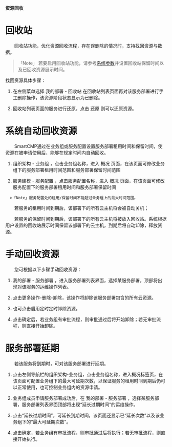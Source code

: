 **资源回收**

# 回收站

　　回收站功能，优化资源回收流程，存在误删除的情况时，支持找回资源与数据。
  >「Note」 若要启用回收站功能，请参考[系统参数](https://cloudchef.github.io/doc/AdminDoc/09系统管理/#系统参数)并设置回收站保留时间以及已回收资源展示时间。

找回资源具体步骤：

  1.  在左侧菜单选择 我的部署 - 回收站 在回收站列表页面再对该服务部署进行手工删除操作，该资源阶段状态显示为已删除。

  2.  回收站列表页面的服务进行还原，点击 还原 则可以还原资源。



# 系统自动回收资源

　　SmartCMP通过在业务组或服务配置设置服务部署租用时间和保留时间，使资源在被申请使用后，能够在规定时间内自动回收。

  1.   组织架构 - 业务组 ，点击业务组名称，进入 概况 页面，在该页面可修改业务组下的服务部署租用时间范围和服务部署保留时间范围

  2.   服务建模 - 服务配置 ，点击服务配置名称，进入 概况 页面，在该页面可修改服务配置下的服务部署租用时间和服务部署保留时间

      >「Note」服务配置处的租用/保留时间不能超过业务组上的最大时间范围。

　　若服务的租用时间到期后，该部署下的所有云主机将会被自动关机；

　　若服务的保留时间到期后，该部署下的所有云主机将被放入回收站。系统根据用户设置的回收站展示时间保留该部署下的云主机，到期后将自动卸除，释放资源。

# 手动回收资源

　　您可根据以下步骤手动回收资源：

1.   我的部署 - 服务部署 ，进入服务部署列表界面，选择某服务部署，顶部将出现对该服务的运维操作列表。

2.  点击更多操作-删除-卸除，该操作将卸除该服务部署包含的所有云资源。

3.  也可点击启用定时定时卸除资源。

4.  点击确定后，若业务组有审批流程，则审批通过后将开始卸除；若无审批流程，则直接开始卸除。

# 服务部署延期

　　若该服务将到期时，可对该服务部署进行延期。

1.  点击左侧导航栏的组织架构-业务组，点击业务组名称，进入概况标签页，在该页面可配置业务组下的最大可延期次数，以保证服务的租用时间到期后仍可以正常使用，也可控制业务组内的资源申请。

2.  业务组成员申请服务部署成功后，在 我的部署 - 服务部署 ，选择某服务部署，服务部署列表界面顶部将出现“延长过期时间”的运维操作。

3.  点击“延长过期时间”，可延长到期时间，该页面还显示已“延长次数”以及该业务组下的“最大可延期次数”。

4.  点击确定，若业务组有审批流程，则审批通过后将执行；若无审批流程，则直接开始执行。

